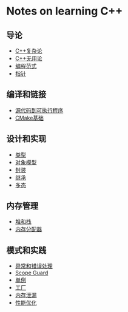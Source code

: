 # Notes on learning C++

## 导论

* [C++复杂论](basic/why_difficult.md)
* [C++无用论](basic/why_cpp.md)
* [编程范式](basic/paradigm.md)
* [指针](basic/pointer.md)

## 编译和链接

* [源代码到可执行程序](compile_link/cpp_to_exe.md)
* [CMake基础](compile_link/cmake_cookbook.md)

## 设计和实现

* [类型](internals/types.md)
* [对象模型](internals/model.md)
* [封装](internals/encapsulation.md)
* [继承](internals/inheritance.md)
* [多态]()

## 内存管理

* [堆和栈](memory/unk.md)
* [内存分配器]()

## 模式和实践

* [异常和错误处理](design_pattern/exception.md)
* [Scope Guard](design_pattern/scope_guard.md)
* [单例]()
* [工厂]()
* [内存泄漏]()
* [性能优化]()